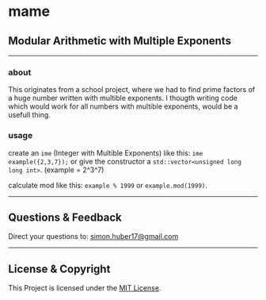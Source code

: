 # mame
## Modular Arithmetic with Multiple Exponents
---

### about
This originates from a school project, where we had to find prime factors of a huge number written with multible exponents. I thougth writing code which would work for all numbers with multible exponents, would be a usefull thing.

### usage
create an ```ime``` (Integer with Multible Exponents) like this: ```ime example({2,3,7});``` or give the constructor a ```std::vector<unsigned long long int>```. (example = 2^3^7)

calculate mod like this: ```example % 1999``` or ```example.mod(1999)```.

---

## Questions & Feedback
Direct your questions to: simon.huber17@gmail.com

---

## License & Copyright
This Project is licensed under the [MIT License](LICENSE).
